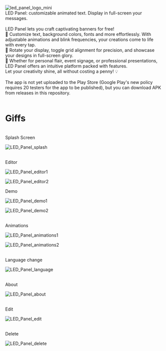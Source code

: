 ![led_panel_logo_mini](https://github.com/Mazer11/LED_Panel/assets/86118013/a34b4ee3-a0f0-412a-a498-15e5bc1b3513)
</br>
LED Panel: customizable animated text. Display in full-screen your messages.
</br></br>
LED Panel lets you craft captivating banners for free! </br>
🌟 Customize text, background colors, fonts and more effortlessly. With adjustable animations and blink frequencies, your creations come to life with every tap.</br>
🎨 Rotate your display, toggle grid alignment for precision, and showcase your designs in full-screen glory.</br>
📱 Whether for personal flair, event signage, or professional presentations, LED Panel offers an intuitive platform packed with features. </br>
Let your creativity shine, all without costing a penny! 💡</br>
</br>
The app is not yet uploaded to the Play Store (Google Play's new policy requires 20 testers for the app to be published), but you can download APK from releases in this repository.
</br>
</br>
<h1>Giffs</h1><br/>
Splash Screen<br/>

![LED_Panel_splash](https://github.com/Mazer11/LED_Panel/assets/86118013/90bf171e-7b94-481c-88cf-49f7cf199ca0)

<br/>
Editor<br/>

![LED_Panel_editor1](https://github.com/Mazer11/LED_Panel/assets/86118013/6b2878f7-78c8-481f-8c0a-057d4e3d20dc)
<br/>

![LED_Panel_editor2](https://github.com/Mazer11/LED_Panel/assets/86118013/462556c2-0c36-4f5a-a146-11018dc21744)
<br/>

Demo<br/>

![LED_Panel_demo1](https://github.com/Mazer11/LED_Panel/assets/86118013/5990189e-5000-44ca-9fd9-c2c4725a765b)

![LED_Panel_demo2](https://github.com/Mazer11/LED_Panel/assets/86118013/36b365bf-5350-474b-848f-106b3e65a981)

<br/>
Animations

![LED_Panel_animations1](https://github.com/Mazer11/LED_Panel/assets/86118013/22cae18e-4de9-4b3f-b0a7-464b0976bee9)

![LED_Panel_animations2](https://github.com/Mazer11/LED_Panel/assets/86118013/2b602fd5-f06d-40fe-b63f-8062fd511e5a)

<br/>
Language change

![LED_Panel_language](https://github.com/Mazer11/LED_Panel/assets/86118013/c1352ccf-7a01-4de7-9505-fc67d975a0ad)

<br/>
About

![LED_Panel_about](https://github.com/Mazer11/LED_Panel/assets/86118013/0904ec6a-dc46-43d7-92de-bba6115468d5)

<br/>
Edit

![LED_Panel_edit](https://github.com/Mazer11/LED_Panel/assets/86118013/ff0b69e6-ff41-4b81-9fad-4b9a100077c5)

<br/>
Delete

![LED_Panel_delete](https://github.com/Mazer11/LED_Panel/assets/86118013/f14da42b-3a9a-4179-897e-23fb1121d77f)

<br/>
